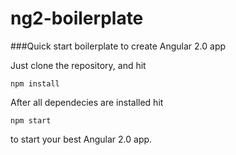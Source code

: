 # ng2-boilerplate

###Quick start boilerplate to create Angular 2.0 app

Just clone the repository, and hit
```
npm install
```

After all dependecies are installed hit 
```
npm start
```
to start your best Angular 2.0 app.
